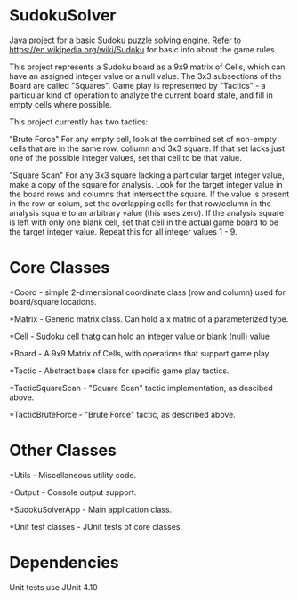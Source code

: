 # SudokuSolver
Java project for a basic Sudoku puzzle solving engine. 
Refer to https://en.wikipedia.org/wiki/Sudoku for basic info about the game rules.

This project represents a Sudoku board as a 9x9 matrix of Cells, which can have an assigned integer value or a null value. 
The 3x3 subsections of the Board are called "Squares".
Game play is represented by "Tactics" - a particular kind of operation to analyze the current board state, and fill in empty cells where possible.

This project currently has two tactics:

"Brute Force"
For any empty cell, look at the combined set of non-empty cells that are in the same row, coliumn and 3x3 square. 
If that set lacks just one of the possible integer values, set that cell to be that value.

"Square Scan"
For any 3x3 square lacking a particular target integer value, make a copy of the square for analysis. 
Look for the target integer value in the board rows and columns that intersect the square. 
If the value is present in the row or colum, set the overlapping cells for that row/column in the analysis square to an arbitrary value (this uses zero). 
If the analysis square is left with only one blank cell, set that cell in the actual game board to be the target integer value. 
Repeat this for all integer values 1 - 9.


# Core Classes

*Coord - simple 2-dimensional coordinate class (row and column) used for board/square locations.

*Matrix - Generic matrix class. Can hold a <rows> x <columns> matric of a parameterized type.

*Cell - Sudoku cell thatg can hold an integer value or blank (null) value

*Board - A 9x9 Matrix of Cells, with operations that support game play.

*Tactic - Abstract base class for specific game play tactics.

*TacticSquareScan - "Square Scan" tactic implementation, as descibed above.

*TacticBruteForce - "Brute Force" tactic, as described above.


# Other Classes

*Utils - Miscellaneous utility code.

*Output - Console output support.

*SudokuSolverApp - Main application class.

*Unit test classes - JUnit tests of core classes. 


# Dependencies

Unit tests use JUnit 4.10

